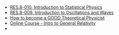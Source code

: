 * [RES.8-010,  Introduction to Statistical Physics ](https://ocw.mit.edu/courses/res-8-010-introduction-to-statistical-physics-summer-2018/)
* [RES.8-009,  Introduction to Oscillations and Waves ](https://ocw.mit.edu/courses/res-8-009-introduction-to-oscillations-and-waves-summer-2017/)
* [How to become a GOOD Theoretical Physicist](https://www.goodtheorist.science/classmech.html)
* [Online Course - Intro to General Relativity](https://www.youtube.com/playlist?list=PLeoh1MW56PeLn-tYxepNXBnfTMdbBemfJ)
* 
